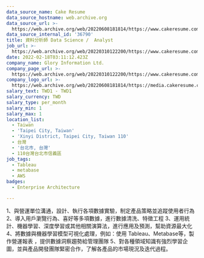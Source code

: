 ```yaml
---
data_source_name: Cake Resume
data_source_hostname: web.archive.org
data_source_url: >-
  https://web.archive.org/web/20220608181814/https://www.cakeresume.com/jobs/categories/it?locale=zh-CN
data_source_internal_id: '36790'
title: 資料分析師 Data Science /  Analyst
job_url: >-
  https://web.archive.org/web/20220310122200/https://www.cakeresume.com/companies/glory-information-ltd/jobs/data-analystdata-science
date: 2022-02-18T03:11:12.423Z
company_name: Glory Information Ltd.
company_page_url: >-
  https://web.archive.org/web/20220310122200/https://www.cakeresume.com/companies/glory-information-ltd
company_logo_url: >-
  https://web.archive.org/web/20220608181814/https://media.cakeresume.com/image/upload/s--gx834qSO--/c_pad,fl_png8,h_200,w_200/v1618977048/is5p88nos4j15s8pu6jn.png
salary_text: TWD1 - TWD1
salary_currency: TWD
salary_type: per_month
salary_min: 1
salary_max: 1
location_list:
  - Taiwan
  - 'Taipei City, Taiwan'
  - 'Xinyi District, Taipei City, Taiwan 110'
  - 台灣
  - '台北市, 台灣'
  - 110台灣台北市信義區
job_tags:
  - Tableau
  - metabase
  - AWS
badges:
  - Enterprise Architecture

---
```


1、與營運單位溝通，設計、執行各項數據實驗，制定產品策略並追蹤使用者行為 2、導入用戶瀏覽行為、喜好等多項數據，進行數據清洗、特徵工程 3、運用統計、機器學習、深度學習或其他相關演算法，進行應用及預測，幫助資源最大化 4、將數據與機器學習模型可視化處理，例如：使用 Tableau、Metabase等，製作營運報表 ，提供數據洞察趨勢給管理團隊 5、對各種領域知識有強烈學習企圖，並與產品開發團隊緊密合作，了解各產品的市場現況及迭代過程。